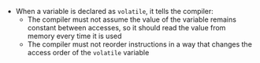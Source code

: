 - When a variable is declared as `volatile`, it tells the compiler:
	- The compiler must not assume the value of the variable remains constant between accesses, so it should read the value from memory every time it is used
	- The compiler must not reorder instructions in a way that changes the access order of the `volatile` variable
